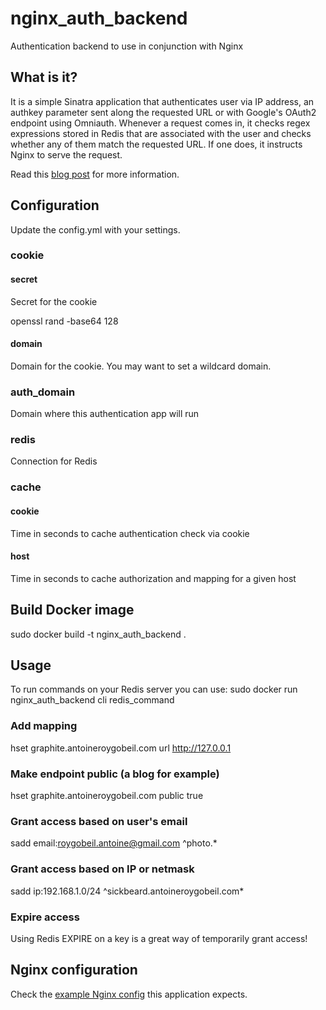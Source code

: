 # nginx_auth_backend

Authentication backend to use in conjunction with Nginx

## What is it?

It is a simple Sinatra application that authenticates user via IP address, an authkey parameter sent along the requested URL or with Google's OAuth2 endpoint using Omniauth. Whenever a request comes in, it checks regex expressions stored in Redis that are associated with the user and checks whether any of them match the requested URL. If one does, it instructs Nginx to serve the request.

Read this [blog post](http://antoineroygobeil.com/blog/2014/2/6/nginx-ruby-auth/) for more information.

## Configuration

Update the config.yml with your settings.

### cookie
#### secret
Secret for the cookie

  openssl rand -base64 128
  
#### domain
Domain for the cookie. You may want to set a wildcard domain.

### auth_domain
Domain where this authentication app will run

### redis
Connection for Redis

### cache
#### cookie
Time in seconds to cache authentication check via cookie

#### host
Time in seconds to cache authorization and mapping for a given host

## Build Docker image
sudo docker build -t nginx_auth_backend .

## Usage
To run commands on your Redis server you can use:
sudo docker run nginx_auth_backend cli redis_command

### Add mapping
hset graphite.antoineroygobeil.com url http://127.0.0.1

### Make endpoint public (a blog for example)
hset graphite.antoineroygobeil.com public true

### Grant access based on user's email
sadd email:roygobeil.antoine@gmail.com ^photo.*

### Grant access based on IP or netmask
sadd ip:192.168.1.0/24 ^sickbeard\.antoineroygobeil\.com*

### Expire access
Using Redis EXPIRE on a key is a great way of temporarily grant access!

## Nginx configuration

Check the [example Nginx config](example_nginx_config) this application expects.
